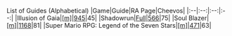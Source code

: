 List of Guides (Alphabetical) 
|Game|Guide|RA Page|Cheevos|
|:--|:--:|:--:|:--:|
|Illusion of Gaia|[[m]](https://github.com/RetroAchievements/guides/wiki/Illusion-of-Gaia-(SNES))|[945](https://retroachievements.org/game/945)|45|
|Shadowrun|[Full](https://github.com/RetroAchievements/guides/wiki/Shadowrun-(SNES))|[566](https://retroachievements.org/game/566)|75|
|Soul Blazer|[[m]](https://github.com/RetroAchievements/guides/wiki/Soul-Blazer-(SNES))|[1168](https://retroachievements.org/game/1168)|81|
|Super Mario RPG: Legend of the Seven Stars|[[m]](https://github.com/RetroAchievements/guides/wiki/Super-Mario-RPG:-Legend-of-the-Seven-Stars-(SNES))|[471](https://retroachievements.org/game/471)|63|